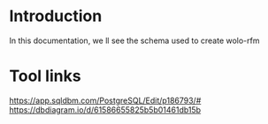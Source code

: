 # Introduction
In this documentation, we ll see the schema used to create wolo-rfm


# Tool links
https://app.sqldbm.com/PostgreSQL/Edit/p186793/#
https://dbdiagram.io/d/61586655825b5b01461db15b
